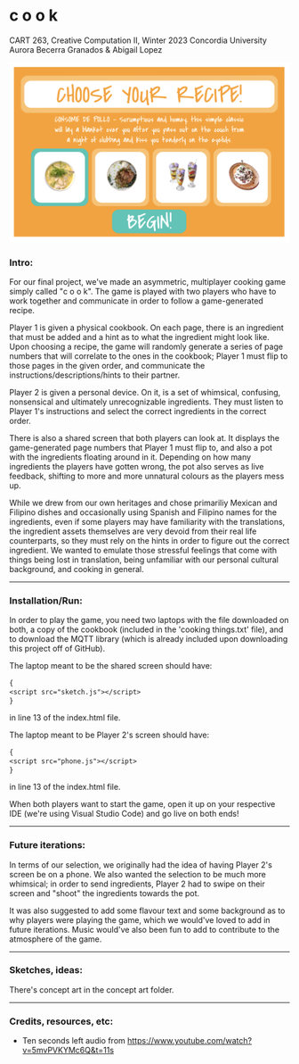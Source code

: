 # c o o k

CART 263, Creative Computation II, Winter 2023
Concordia University
Aurora Becerra Granados & Abigail Lopez

![menu](screenshots/menu.png)

### Intro:
For our final project, we've made an asymmetric, multiplayer cooking game simply called "c o o k". The game is played with two players who have to work together and communicate in order to follow a game-generated recipe. 

Player 1 is given a physical cookbook. On each page, there is an ingredient that must be added and a hint as to what the ingredient might look like. Upon choosing a recipe, the game will randomly generate a series of page numbers that will correlate to the ones in the cookbook; Player 1 must flip to those pages in the given order, and communicate the instructions/descriptions/hints to their partner.

Player 2 is given a personal device. On it, is a set of whimsical, confusing, nonsensical and ultimately unrecognizable ingredients. They must listen to Player 1's instructions and select the correct ingredients in the correct order.

There is also a shared screen that both players can look at. It displays the game-generated page numbers that Player 1 must flip to, and also a pot with the ingredients floating around in it. Depending on how many ingredients the players have gotten wrong, the pot also serves as live feedback, shifting to more and more unnatural colours as the players mess up.

While we drew from our own heritages and chose primariliy Mexican and Filipino dishes and occasionally using Spanish and Filipino names for the ingredients, even if some players may have familiarity with the translations, the ingredient assets themselves are very devoid from their real life counterparts, so they must rely on the hints in order to figure out the correct ingredient. We wanted to emulate those stressful feelings that come with things being lost in translation, being unfamiliar with our personal cultural background, and cooking in general. 

-------------------------------------------------------------

### Installation/Run:
In order to play the game, you need two laptops with the file downloaded on both, a copy of the cookbook (included in the 'cooking things.txt' file), and to download the MQTT library (which is already included upon downloading this project off of GitHub).

The laptop meant to be the shared screen should have:
```
{
<script src="sketch.js"></script>
}
```
in line 13 of the index.html file. 

The laptop meant to be Player 2's screen should have:
```
{
<script src="phone.js"></script>
}
```
in line 13 of the index.html file.

When both players want to start the game, open it up on your respective IDE (we're using Visual Studio Code) and go live on both ends!

-------------------------------------------------------------

### Future iterations:
In terms of our selection, we originally had the idea of having Player 2's screen be on a phone. We also wanted the selection to be much more whimsical; in order to send ingredients, Player 2 had to swipe on their screen and "shoot" the ingredients towards the pot.

It was also suggested to add some flavour text and some background as to why players were playing the game, which we would've loved to add in future iterations. Music would've also been fun to add to contribute to the atmosphere of the game.

-------------------------------------------------------------

### Sketches, ideas:
There's concept art in the concept art folder.

-------------------------------------------------------------

### Credits, resources, etc:
- Ten seconds left audio from https://www.youtube.com/watch?v=5mvPVKYMc6Q&t=11s
